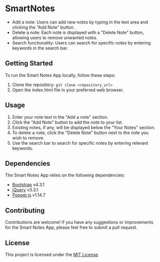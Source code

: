 # SmartNotes
- Add a note: Users can add new notes by typing in the text area and clicking the "Add Note" button.
- Delete a note: Each note is displayed with a "Delete Note" button, allowing users to remove unwanted notes.
- Search functionality: Users can search for specific notes by entering keywords in the search bar.

## Getting Started

To run the Smart Notes App locally, follow these steps:

1. Clone the repository: `git clone <repository_url>`
2. Open the index.html file in your preferred web browser.

## Usage

1. Enter your note text in the "Add a note" section.
2. Click the "Add Note" button to add the note to your list.
3. Existing notes, if any, will be displayed below the "Your Notes" section.
4. To delete a note, click the "Delete Note" button next to the note you wish to remove.
5. Use the search bar to search for specific notes by entering relevant keywords.

## Dependencies

The Smart Notes App relies on the following dependencies:

- [Bootstrap](https://getbootstrap.com) v4.3.1
- [jQuery](https://jquery.com) v3.3.1
- [Popper.js](https://popper.js.org) v1.14.7

## Contributing

Contributions are welcome! If you have any suggestions or improvements for the Smart Notes App, please feel free to submit a pull request.

## License

This project is licensed under the [MIT License](LICENSE).
